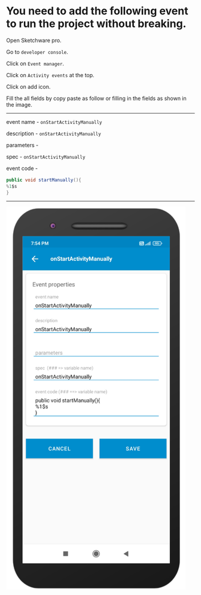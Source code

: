 # You need to add the following event to run the project without breaking.
Open Sketchware pro.

Go to `developer console`.

Click on `Event manager`.

Click on `Activity events` at the top.

Click on add icon.

Fill the all fields by copy paste as follow or filling in the fields as shown in the image.

---
event name - `onStartActivityManually`

description - `onStartActivityManually`

parameters - 

spec - `onStartActivityManually`

event code - 
```java
public void startManually(){
%1$s
}
```

---
![onStartActivityManually](assets/onStartActivityManually.png)